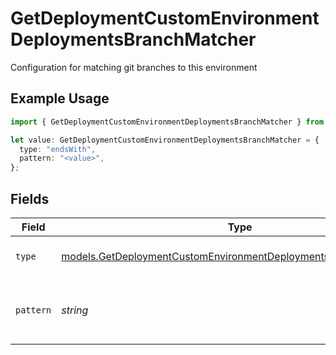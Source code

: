 # GetDeploymentCustomEnvironmentDeploymentsBranchMatcher

Configuration for matching git branches to this environment

## Example Usage

```typescript
import { GetDeploymentCustomEnvironmentDeploymentsBranchMatcher } from "@vercel/sdk/models/getdeploymentop.js";

let value: GetDeploymentCustomEnvironmentDeploymentsBranchMatcher = {
  type: "endsWith",
  pattern: "<value>",
};
```

## Fields

| Field                                                                                                                                    | Type                                                                                                                                     | Required                                                                                                                                 | Description                                                                                                                              |
| ---------------------------------------------------------------------------------------------------------------------------------------- | ---------------------------------------------------------------------------------------------------------------------------------------- | ---------------------------------------------------------------------------------------------------------------------------------------- | ---------------------------------------------------------------------------------------------------------------------------------------- |
| `type`                                                                                                                                   | [models.GetDeploymentCustomEnvironmentDeploymentsResponse200Type](../models/getdeploymentcustomenvironmentdeploymentsresponse200type.md) | :heavy_check_mark:                                                                                                                       | The type of matching to perform                                                                                                          |
| `pattern`                                                                                                                                | *string*                                                                                                                                 | :heavy_check_mark:                                                                                                                       | The pattern to match against branch names                                                                                                |